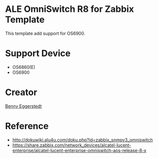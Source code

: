 # ALE OmniSwitch R8 for Zabbix Template

This template add support for OS6900.

# Support Device
* OS6860(E)
* OS6900

# Creator
[Benny Eggerstedt](https://twitter.com/BennyE_HH)

# Reference
* http://dokuwiki.alu4u.com/doku.php?id=zabbix_snmpv3_omniswitch
* https://share.zabbix.com/network_devices/alcatel-lucent-enterprise/alcatel-lucent-enterprise-omniswitch-aos-release-8-x
